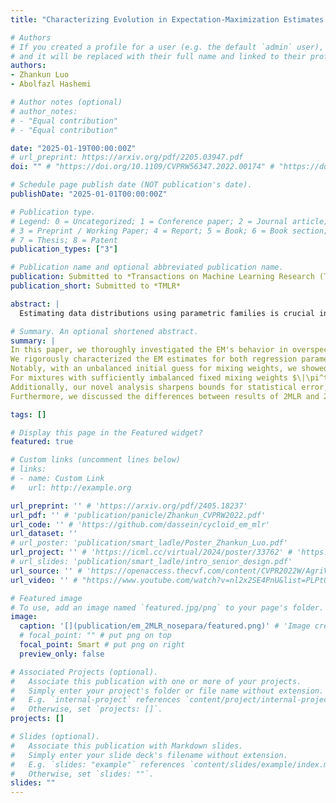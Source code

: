 ```yaml
---
title: "Characterizing Evolution in Expectation-Maximization Estimates for Overspecified Mixed Linear Regression "

# Authors
# If you created a profile for a user (e.g. the default `admin` user), write the username (folder name) here 
# and it will be replaced with their full name and linked to their profile.
authors:
- Zhankun Luo
- Abolfazl Hashemi

# Author notes (optional)
# author_notes:
# - "Equal contribution"
# - "Equal contribution"

date: "2025-01-19T00:00:00Z"
# url_preprint: https://arxiv.org/pdf/2205.03947.pdf
doi: "" # "https://doi.org/10.1109/CVPRW56347.2022.00174" # "https://doi.org/10.48550/arXiv.2205.03947"

# Schedule page publish date (NOT publication's date).
publishDate: "2025-01-01T00:00:00Z"

# Publication type.
# Legend: 0 = Uncategorized; 1 = Conference paper; 2 = Journal article;
# 3 = Preprint / Working Paper; 4 = Report; 5 = Book; 6 = Book section;
# 7 = Thesis; 8 = Patent
publication_types: ["3"]

# Publication name and optional abbreviated publication name.
publication: Submitted to *Transactions on Machine Learning Research (TMLR)*
publication_short: Submitted to *TMLR*

abstract: | 
  Estimating data distributions using parametric families is crucial in many learning setups, serving both as a standalone problem and an intermediate objective for downstream tasks. Mixture models, in particular, have attracted significant attention due to their practical effectiveness and comprehensive theoretical foundations. A persisting challenge is model misspecification, which occurs when the model to be fitted has more mixture components than those in the data distribution. In this paper, we develop a theoretical understanding of the Expectation-Maximization (EM) algorithm's behavior in the context of targeted model misspecification for overspecified two-component Mixed Linear Regression (2MLR) with unknown $d$-dimensional regression parameters and mixing weights. In Theorem 5.1 at the population level, with an unbalanced initial guess for mixing weights, we establish linear convergence of regression parameters in $\mathcal{O}(\log (1/\epsilon))$ steps. Conversely, with a balanced initial guess for mixing weights, we observe sublinear convergence in $\mathcal{O}(\epsilon^{-2})$ steps to achieve the $\epsilon$-accuracy at Euclidean distance. In Theorem 6.1 at the finite-sample level, for mixtures with sufficiently unbalanced fixed mixing weights, we demonstrate a statistical accuracy of $\mathcal{O}((d/n)^{1/2})$, whereas for those with sufficiently balanced fixed mixing weights, the accuracy is $\mathcal{O}((d/n)^{1/4})$ given $n$ data samples. Furthermore, we underscore the connection between our population level and finite-sample level results: by setting the desired final accuracy $\epsilon$ in Theorem 5.1 to match that in Theorem 6.1 at the finite-sample level, namely letting $\epsilon = \mathcal{O}((d/n)^{1/2})$ for sufficiently unbalanced fixed mixing weights and $\epsilon = \mathcal{O}((d/n)^{1/4})$ for sufficiently balanced fixed mixing weights, we intuitively derive iteration complexity bounds $\mathcal{O}(\log (1/\epsilon))=\mathcal{O}(\log (n/d))$ and $\mathcal{O}(\epsilon^{-2})=\mathcal{O}((n/d)^{1/2})$ at the finite-sample level for sufficiently unbalanced and balanced initial mixing weights, respectively. We further extend our analysis in the overspecified setting to the finite low SNR regime, providing approximate dynamic equations that characterize the EM algorithm's behavior in this challenging case. Our new findings not only expand the scope of theoretical convergence but also improve the bounds for statistical error, time complexity, and sample complexity, and rigorously characterize the evolution of EM estimates.

# Summary. An optional shortened abstract.
summary: | 
In this paper, we thoroughly investigated the EM's behavior in overspecified two-component Mixed Linear Regression (2MLR) models. 
We rigorously characterized the EM estimates for both regression parameters and mixing weights by providing the approximate dynamic equations for the evolution of EM estimates and establishing the convergence guarantees for the final accuracy, time complexity, and sample complexity at population and finite-sample levels, respectively. 
Notably, with an unbalanced initial guess for mixing weights, we showed linear convergence of regression parameters in $\mathcal{O}(\log (1/\epsilon))$ steps. Conversely, with a balanced initial guess, sublinear convergence occurs in $\mathcal{O}(\epsilon^{-2})$ steps to achieve $\epsilon$-accuracy. 
For mixtures with sufficiently imbalanced fixed mixing weights $\|\pi^t-\frac{\mathds{1}}{2}\|_1\gtrsim \mathcal{O}((d/n)^{1/4})$, we establish statistical accuracy $\mathcal{O}((d/n)^{1/2})$, whereas for those with sufficiently balanced fixed mixing weights $\|\pi^t-\frac{\mathds{1}}{2}\|_1\lesssim \mathcal{O}((d/n)^{1/4})$, the accuracy is $\mathcal{O}((d/n)^{1/4})$.
Additionally, our novel analysis sharpens bounds for statistical error, time complexity, and sample complexity needed to achieve a final statistical accuracy of $\mathcal{O}((d/n)^{1/4})$ with fixed sufficiently balanced mixing weights.
Furthermore, we discussed the differences between results of 2MLR and 2GMM, and extended our analysis from the overspecified setting to the finite low SNR regime.

tags: []

# Display this page in the Featured widget?
featured: true

# Custom links (uncomment lines below)
# links:
# - name: Custom Link
#   url: http://example.org

url_preprint: '' # 'https://arxiv.org/pdf/2405.18237'
url_pdf: '' # 'publication/panicle/Zhankun_CVPRW2022.pdf'
url_code: '' # 'https://github.com/dassein/cycloid_em_mlr'
url_dataset: ''
# url_poster: 'publication/smart_ladle/Poster_Zhankun_Luo.pdf'
url_project: '' # 'https://icml.cc/virtual/2024/poster/33762' # 'https://engineering.purdue.edu/~sorghum/'
# url_slides: 'publication/smart_ladle/intro_senior_design.pdf'
url_source: '' # 'https://openaccess.thecvf.com/content/CVPR2022W/AgriVision/html/Cai_High-Resolution_UAV_Image_Generation_for_Sorghum_Panicle_Detection_CVPRW_2022_paper.html'
url_video: '' # "https://www.youtube.com/watch?v=nl2x2SE4PnU&list=PLPtQK8rJZ9HzX9kzDPRf2mc0L7NcOsNzP&index=10" # 'https://www.youtube.com/watch?v=nl2x2SE4PnU'

# Featured image
# To use, add an image named `featured.jpg/png` to your page's folder. 
image:
  caption: '[](publication/em_2MLR_nosepara/featured.png)' # 'Image credit: [**Unsplash**](publication/multi_ransac1/featured.png)'
  # focal_point: "" # put png on top
  focal_point: Smart # put png on right
  preview_only: false

# Associated Projects (optional).
#   Associate this publication with one or more of your projects.
#   Simply enter your project's folder or file name without extension.
#   E.g. `internal-project` references `content/project/internal-project/index.md`.
#   Otherwise, set `projects: []`.
projects: []

# Slides (optional).
#   Associate this publication with Markdown slides.
#   Simply enter your slide deck's filename without extension.
#   E.g. `slides: "example"` references `content/slides/example/index.md`.
#   Otherwise, set `slides: ""`.
slides: ""
---
```

